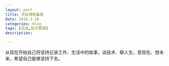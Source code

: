 ```yaml
---
layout: post
title: 开启博客篇章
date: 2016-3-20
categories: blog
tags: [总结,知识管理]
description:

---
```

从现在开始自己将坚持记录工作、生活中的故事，谈技术、聊人生，思现在、想未来，希望自己能够坚持下去。

